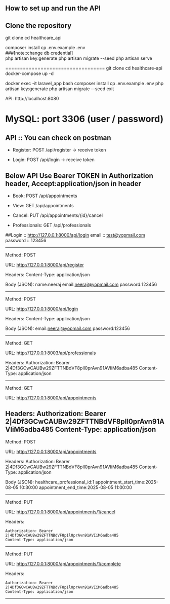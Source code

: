 

## How to set up and run the API 

## Clone the repository

git clone <repo-url>
cd healthcare_api

composer install
cp .env.example .env  
###[note::change db credential]   
php artisan key:generate
php artisan migrate --seed
php artisan serve

==================================
git clone <repo-url>
cd healthcare-api
docker-compose up -d

docker exec -it laravel_app bash
composer install
cp .env.example .env
php artisan key:generate
php artisan migrate --seed
exit

API: http://localhost:8080

MySQL: port 3306 (user / password)
==================================

## API :: You can check on postman

- Register: POST /api/register → receive token

- Login: POST /api/login → receive token

## Below API Use Bearer TOKEN in Authorization header, Accept:application/json in header

- Book: POST /api/appointments

- View: GET /api/appointments

- Cancel: PUT /api/appointments/{id}/cancel

- Professionals: GET /api/professionals

##Login :: http://127.0.0.1:8000/api/login
email :: test@yopmail.com
password :: 123456

----------------------------------

Method: POST

URL: http://127.0.0.1:8000/api/register

Headers:
	Content-Type: application/json

Body (JSON):
		name:neeraj
		email:neeraj@yopmail.com
		password:123456

--------------------------------------------------------------

Method: POST

URL: http://127.0.0.1:8000/api/login

Headers:
	Content-Type: application/json

Body (JSON):
	email:neeraj@yopmail.com
	password:123456

------------------------------------------
Method: GET

URL: http://127.0.0.1:8003/api/professionals

Headers:
	Authorization: Bearer 2|4Df3GCwCAUBw29ZFTTNBdVF8pIl0prAvn91AVIiM6adba485
	Content-Type: application/json

------------------------------------------
Method: GET

URL: http://127.0.0.1:8000/api/appointments

Headers:
	Authorization: Bearer 2|4Df3GCwCAUBw29ZFTTNBdVF8pIl0prAvn91AVIiM6adba485
	Content-Type: application/json
------------------------------------------

Method: POST

URL: http://127.0.0.1:8000/api/appointments

Headers:
	Authorization: Bearer 2|4Df3GCwCAUBw29ZFTTNBdVF8pIl0prAvn91AVIiM6adba485
	Content-Type: application/json

Body (JSON):
	healthcare_professional_id:1
	appointment_start_time:2025-08-05 10:30:00
	appointment_end_time:2025-08-05 11:00:00

------------------------------------------

Method: PUT

URL: http://127.0.0.1:8000/api/appointments/1/cancel

Headers:

	Authorization: Bearer 2|4Df3GCwCAUBw29ZFTTNBdVF8pIl0prAvn91AVIiM6adba485
	Content-Type: application/json

------------------------------------------

Method: PUT

URL: http://127.0.0.1:8000/api/appointments/1/complete

Headers:

	Authorization: Bearer 2|4Df3GCwCAUBw29ZFTTNBdVF8pIl0prAvn91AVIiM6adba485
	Content-Type: application/json

------------------------------------------






